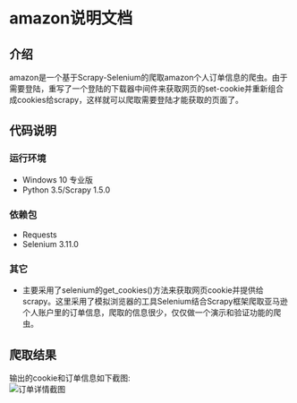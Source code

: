 amazon说明文档
==
介绍
 - 
amazon是一个基于Scrapy-Selenium的爬取amazon个人订单信息的爬虫。由于需要登陆，重写了一个登陆的下载器中间件来获取网页的set-cookie并重新组合成cookies给scrapy，这样就可以爬取需要登陆才能获取的页面了。<br>

代码说明
--
### 运行环境
* Windows 10 专业版<br>
* Python 3.5/Scrapy 1.5.0<br>

### 依赖包
* Requests<br>
* Selenium 3.11.0

### 其它
* 主要采用了selenium的get_cookies()方法来获取网页cookie并提供给scrapy。这里采用了模拟浏览器的工具Selenium结合Scrapy框架爬取亚马逊个人账户里的订单信息，爬取的信息很少，仅仅做一个演示和验证功能的爬虫。

爬取结果
-
输出的cookie和订单信息如下截图:<br>
![订单详情截图](https://github.com/lanluyu/jingdong/blob/master/phone.PNG)
